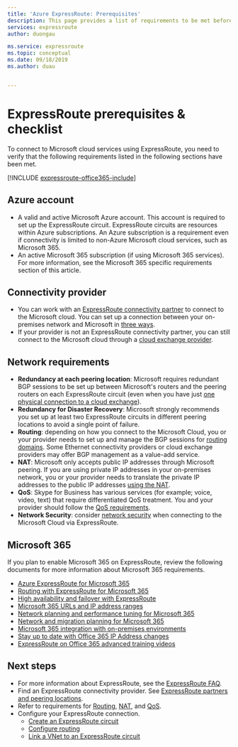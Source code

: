 ```yaml
---
title: 'Azure ExpressRoute: Prerequisites'
description: This page provides a list of requirements to be met before you can order an Azure ExpressRoute circuit. It includes a checklist.
services: expressroute
author: duongau

ms.service: expressroute
ms.topic: conceptual
ms.date: 09/18/2019
ms.author: duau


---
```

# ExpressRoute prerequisites & checklist
To connect to Microsoft cloud services using ExpressRoute, you need to verify that the following requirements listed in the following sections have been met.

[!INCLUDE [expressroute-office365-include](../../includes/expressroute-office365-include.md)]

## Azure account
* A valid and active Microsoft Azure account. This account is required to set up the ExpressRoute circuit. ExpressRoute circuits are resources within Azure subscriptions. An Azure subscription is a requirement even if connectivity is limited to non-Azure Microsoft cloud services, such as Microsoft 365.
* An active Microsoft 365 subscription (if using Microsoft 365 services). For more information, see the Microsoft 365 specific requirements section of this article.

## Connectivity provider

* You can work with an [ExpressRoute connectivity partner](expressroute-locations.md#partners) to connect to the Microsoft cloud. You can set up a connection between your on-premises network and Microsoft in [three ways](expressroute-introduction.md).
* If your provider is not an ExpressRoute connectivity partner, you can still connect to the Microsoft cloud through a [cloud exchange provider](expressroute-locations.md#connectivity-through-exchange-providers).

## Network requirements
* **Redundancy at each peering location**: Microsoft requires redundant BGP sessions to be set up between Microsoft's routers and the peering routers on each ExpressRoute circuit (even when you have just [one physical connection to a cloud exchange](expressroute-faqs.md#onep2plink)).
* **Redundancy for Disaster Recovery**: Microsoft strongly recommends you set up at least two ExpressRoute circuits in different peering locations to avoid a single point of failure.
* **Routing**: depending on how you connect to the Microsoft Cloud, you or your provider needs to set up and manage the BGP sessions for [routing domains](expressroute-circuit-peerings.md). Some Ethernet connectivity providers or cloud exchange providers may offer BGP management as a value-add service.
* **NAT**: Microsoft only accepts public IP addresses through Microsoft peering. If you are using private IP addresses in your on-premises network, you or your provider needs to translate the private IP addresses to the public IP addresses [using the NAT](expressroute-nat.md).
* **QoS**: Skype for Business has various services (for example; voice, video, text) that require differentiated QoS treatment. You and your provider should follow the [QoS requirements](expressroute-qos.md).
* **Network Security**: consider [network security](/azure/cloud-adoption-framework/reference/networking-vdc) when connecting to the Microsoft Cloud via ExpressRoute.

## Microsoft 365
If you plan to enable Microsoft 365 on ExpressRoute, review the following documents for more information about Microsoft 365 requirements.

* [Azure ExpressRoute for Microsoft 365](/microsoft-365/enterprise/azure-expressroute)
* [Routing with ExpressRoute for Microsoft 365](/microsoft-365/enterprise/routing-with-expressroute)
* [High availability and failover with ExpressRoute](/microsoft-365/enterprise/network-planning-with-expressroute)
* [Microsoft 365 URLs and IP address ranges](/microsoft-365/enterprise/urls-and-ip-address-ranges)
* [Network planning and performance tuning for Microsoft 365](/microsoft-365/enterprise/network-planning-and-performance)
* [Network and migration planning for Microsoft 365](/microsoft-365/enterprise/network-and-migration-planning)
* [Microsoft 365 integration with on-premises environments](/microsoft-365/enterprise/microsoft-365-integration)
* [Stay up to date with Office 365 IP Address changes](/microsoft-365/enterprise/microsoft-365-ip-web-service)
* [ExpressRoute on Office 365 advanced training videos](https://channel9.msdn.com/series/aer/)

## Next steps
* For more information about ExpressRoute, see the [ExpressRoute FAQ](expressroute-faqs.md).
* Find an ExpressRoute connectivity provider. See [ExpressRoute partners and peering locations](expressroute-locations.md).
* Refer to requirements for [Routing](expressroute-routing.md), [NAT](expressroute-nat.md), and [QoS](expressroute-qos.md).
* Configure your ExpressRoute connection.
  * [Create an ExpressRoute circuit](expressroute-howto-circuit-arm.md)
  * [Configure routing](expressroute-howto-routing-arm.md)
  * [Link a VNet to an ExpressRoute circuit](expressroute-howto-linkvnet-arm.md)